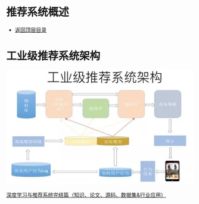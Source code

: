 # 推荐系统概述

* [返回顶层目录](../../README.md)



# 工业级推荐系统架构

![recommend-system-architecture](pic/recommend-system-architecture.jpeg)









[深度学习与推荐系统完结篇（知识、论文、源码、数据集&行业应用）](https://mp.weixin.qq.com/s/n5ZplTadX6jtXIwJmXHivg)

